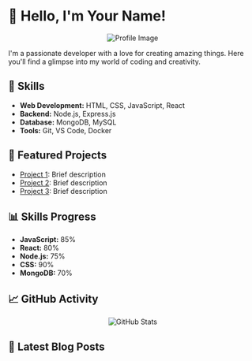# 👋 Hello, I'm Your Name!

<p align="center">
  <img src="profile-image.jpg" alt="Profile Image" class="rounded-full h-48 w-48">
</p>

I'm a passionate developer with a love for creating amazing things. Here you'll find a glimpse into my world of coding and creativity.

## 🚀 Skills

- **Web Development:** HTML, CSS, JavaScript, React
- **Backend:** Node.js, Express.js
- **Database:** MongoDB, MySQL
- **Tools:** Git, VS Code, Docker

## 💼 Featured Projects

- [Project 1](https://github.com/yourname/project1): Brief description
- [Project 2](https://github.com/yourname/project2): Brief description
- [Project 3](https://github.com/yourname/project3): Brief description

## 📊 Skills Progress

- **JavaScript:** 85%
- **React:** 80%
- **Node.js:** 75%
- **CSS:** 90%
- **MongoDB:** 70%

<!-- Add internal CSS styles -->

<style>
  /* Skill progress bar styles */
  .progress-bar {
    height: 10px;
    background-color: #f3f3f3;
    border-radius: 5px;
    margin-bottom: 8px;
  }

  .progress-fill {
    height: 100%;
    border-radius: 5px;
  }
</style>

## 📈 GitHub Activity

<p align="center">
  <img src="https://github-readme-stats.vercel.app/api?username=yourname&show_icons=true&theme=radical" alt="GitHub Stats">
</p>

## 📝 Latest Blog Posts

<!-- BLOG-POST-LIST:START -->
<!-- BLOG-POST-LIST:END -->

<!-- Additional sections and badges can be added as needed -->
